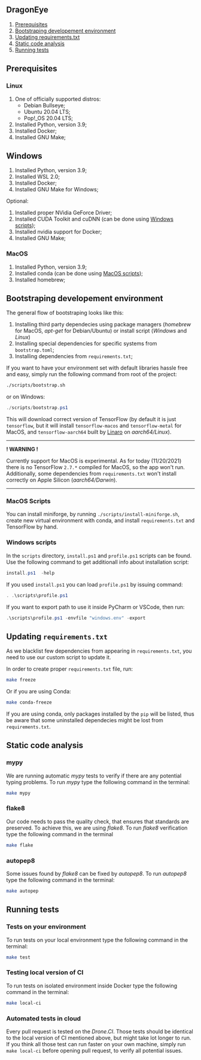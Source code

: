 ## DragonEye

1. [Prerequisites](#prerequisites)
1. [Bootstraping developement environment](#bootstraping-developement-environment)
1. [Updating requirements.txt](#updating-requirements.txt)
1. [Static code analysis](#static-code-analysis)
1. [Running tests](#running-tests)

## Prerequisites

### Linux

1. One of officially supported distros:
    - Debian Bullseye;
    - Ubuntu 20.04 LTS;
    - Pop!_OS 20.04 LTS;
1. Installed Python, version 3.9;
1. Installed Docker;
1. Installed GNU Make;

## Windows

1. Installed Python, version 3.9;
1. Installed WSL 2.0;
1. Installed Docker;
1. Installed GNU Make for Windows;

Optional:
1. Installed proper NVidia GeForce Driver;
1. Installed CUDA Toolkit and cuDNN (can be done using [Windows scripts](#windows-scripts));
1. Installed nvidia support for Docker;
1. Installed GNU Make;

### MacOS

1. Installed Python, version 3.9;
1. Installed conda (can be done using [MacOS scripts](#macos-scripts));
1. Installed homebrew;

## Bootstraping developement environment

The general flow of bootstraping looks like this:

1. Installing third party dependecies using package managers (*homebrew* for MacOS, *apt-get* for Debian/Ubuntu) or install script (*Windows* and *Linux*)
1. Installing special dependencies for specific systems from `bootstrap.toml`;
1. Installing dependencies from `requirements.txt`;

If you want to have your environment set with default libraries hassle free and easy, simply run the following command from root of the project:

```bash
./scripts/bootstrap.sh
```

or on Windows:

```powershell
./scripts/bootstrap.ps1
```

This will download correct version of TensorFlow (by default it is just `tensorflow`, but it will install `tensorflow-macos` and `tensorflow-metal` for MacOS, and `tensorflow-aarch64` built by [Linaro](https://snapshots.linaro.org/ldcg/python-cache/) on *aarch64/Linux*).

---

**! WARNING !**

Currently support for MacOS is experimental. As for today (11/20/2021) there is no TensorFlow `2.7.*` compiled for MacOS, so the app won't run. Additionally, some dependencies from `requirements.txt` won't install correctly on Apple Silicon (*aarch64/Darwin*).

---

### MacOS Scripts

You can install miniforge, by running `./scripts/install-miniforge.sh`, create new virtual environment with conda, and install `requirements.txt` and TensorFlow by hand.

### Windows scripts

In the `scripts` directory, `install.ps1` and `profile.ps1` scripts can be found.
Use the following command to get additionall info about installation script:

```powershell
install.ps1  -help
```

If you used `install.ps1` you can load `profile.ps1` by issuing command:

```powershell
. .\scripts\profile.ps1
```

If you want to export path to use it inside PyCharm or VSCode, then run:
```powershell
.\scripts\profile.ps1 -envfile "windows.env" -export
```

## Updating `requirements.txt`

As we blacklist few dependencies from appearing in `requirements.txt`, you need to use our custom script to update it.

In order to create proper `requirements.txt` file, run:

```sh
make freeze
```

Or if you are using Conda:

```sh
make conda-freeze
```

If you are using conda, only packages installed by the `pip` will be listed, thus be aware that some uninstalled dependecies might be lost from `requirements.txt`.

## Static code analysis

### mypy

We are running automatic *mypy* tests to verify if there are any potential typing problems. To run *mypy* type the following command in the terminal:

```sh
make mypy
```

### flake8

Our code needs to pass the quality check, that ensures that standards are preserved. To achieve this, we are using *flake8*. To run *flake8* verification type the following command in the terminal

```sh
make flake
```

### autopep8

Some issues found by *flake8* can be fixed by *autopep8*. To run *autopep8* type the following command in the terminal:

```sh
make autopep
```

## Running tests

### Tests on your environment

To run tests on your local environment type the following command in the terminal:

```sh
make test
```

### Testing local version of CI

To run tests on isolated environment inside Docker type the following command in the terminal:

```sh
make local-ci
```

### Automated tests in cloud

Every pull request is tested on the *Drone.CI*. Those tests should be identical to the local version of CI mentioned above, but might take lot longer to run. If you think all those test can run faster on your own machine, simply run `make local-ci` before opening pull request, to verify all potential issues.
